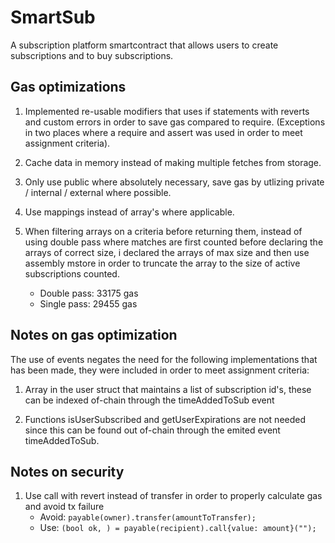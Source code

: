 # SmartSub
A subscription platform smartcontract that allows users to create subscriptions and to buy subscriptions. 

## Gas optimizations
1. Implemented re-usable modifiers that uses if statements with reverts and custom errors in order to save gas compared to require. (Exceptions in two places where a require and assert was used in order to meet assignment criteria).

2. Cache data in memory instead of making multiple fetches from storage. 

3. Only use public where absolutely necessary, save gas by utlizing private / internal / external where possible. 

4. Use mappings instead of array's where applicable. 

5. When filtering arrays on a criteria before returning them, instead of using double pass where matches are first counted before declaring the arrays of correct size, i declared the arrays of max size and then use assembly mstore in order to truncate the array to the size of active subscriptions counted. 
    * Double pass: 33175 gas
    * Single pass: 29455 gas



## Notes on gas optimization

The use of events negates the need for the following implementations that has been made, they were included in order to meet assignment criteria: 

1. Array in the user struct that maintains a list of subscription id's, these can be indexed of-chain through the timeAddedToSub event

2. Functions isUserSubscribed and getUserExpirations are not needed since this can be found out of-chain through the emited event timeAddedToSub. 


## Notes on security

1. Use call with revert instead of transfer in order to properly calculate gas and avoid tx failure  
    * Avoid: ```payable(owner).transfer(amountToTransfer);``` 
    * Use: ```(bool ok, ) = payable(recipient).call{value: amount}(""); ```  